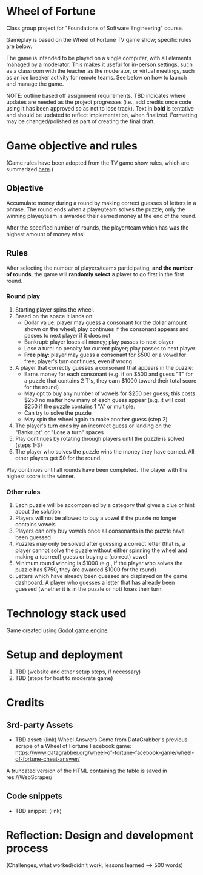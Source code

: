# Wheel of Fortune

Class group project for "Foundations of Software Engineering" course.

Gameplay is based on the Wheel of Fortune TV game show; specific rules are below.

The game is intended to be played on a single computer, with all elements managed by a moderator.  This makes it useful for in-person settings, such as a classroom with the teacher as the moderator, or virtual meetings, such as an ice breaker activity for remote teams.  See below on how to launch and manage the game.

NOTE: outline based off assignment requirements.  TBD indicates where updates are needed as the project progresses (i.e., add credits once code using it has been approved so as not to lose track).  Text in **bold** is tentative and should be updated to reflect implementation, when finalized.  Formatting may be changed/polished as part of creating the final draft.

# Game objective and rules

(Game rules have been adopted from the TV game show rules, which are summarized [here](https://roulettedoc.com/wof-rules).)

## Objective

Accumulate money during a round by making correct guesses of letters in a phrase.  The round ends when a player/team solves the puzzle; only the winning player/team is awarded their earned money at the end of the round.

After the specified number of rounds, the player/team which has was the highest amount of money wins!

## Rules

After selecting the number of players/teams participating, **and the number of rounds**, the game will **randomly select** a player to go first in the first round.

### Round play

1. Starting player spins the wheel.
2. Based on the space it lands on:
	* Dollar value: player may guess a consonant for the dollar amount shown on the wheel; play continues if the consonant appears and passes to next player if it does not
	* Bankrupt: player loses all money; play passes to next player
	* Lose a turn: no penalty for current player; play passes to next player
	* **Free play**: player may guess a consonant for $500 or a vowel for free; player's turn continues, even if wrong
3. A player that correctly guesses a consonant that appears in the puzzle:
	* Earns money for each consonant (e.g. if on $500 and guess "T" for a puzzle that contains 2 T's, they earn $1000 toward their total score for the round)
	* May opt to buy any number of vowels for $250 per guess; this costs $250 no matter how many of each guess appear (e.g. it will cost $250 if the puzzle contains 1 "A" or multiple.
	* Can try to solve the puzzle
	* May spin the wheel again to make another guess (step 2)
4. The player's turn ends by an incorrect guess or landing on the "Bankrupt" or "Lose a turn" spaces
5. Play continues by rotating through players until the puzzle is solved (steps 1-3)
6. The player who solves the puzzle wins the money they have earned.  All other players get $0 for the round.

Play continues until all rounds have been completed.  The player with the highest score is the winner.

### Other rules

1. Each puzzle will be accompanied by a category that gives a clue or hint about the solution
2. Players will not be allowed to buy a vowel if the puzzle no longer contains vowels
3. Players can only buy vowels once all consonants in the puzzle have been guessed
4. Puzzles may only be solved after guessing a correct letter (that is, a player cannot solve the puzzle without either spinning the wheel and making a (correct) guess or buying a (correct) vowel
5. Minimum round winning is $1000 (e.g., if the player who solves the puzzle has $750, they are awarded $1000 for the round)
6. Letters which have already been guessed are displayed on the game dashboard.  A player who guesses a letter that has already been guessed (whether it is in the puzzle or not) loses their turn.

# Technology stack used

Game created using [Godot game engine](https://godotengine.org/).

# Setup and deployment

1. TBD (website and other setup steps, if necessary)
2. TBD (steps for host to moderate game)

# Credits

## 3rd-party Assets

* TBD asset: (link)
Wheel Answers Come from DataGrabber's previous scrape of a Wheel of Fortune Facebook game:
https://www.datagrabber.org/wheel-of-fortune-facebook-game/wheel-of-fortune-cheat-answer/

A truncated version of the HTML containing the table is saved in res://WebScraper/

## Code snippets

* TBD snippet: (link)

# Reflection: Design and development process

(Challenges, what worked/didn't work, lessons learned --> 500 words)
